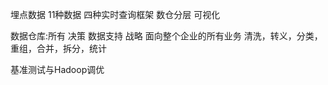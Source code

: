 埋点数据
11种数据
四种实时查询框架
数仓分层
可视化



数据仓库:所有 决策 数据支持 战略
面向整个企业的所有业务
清洗，转义，分类，重组，合并，拆分，统计



基准测试与Hadoop调优

